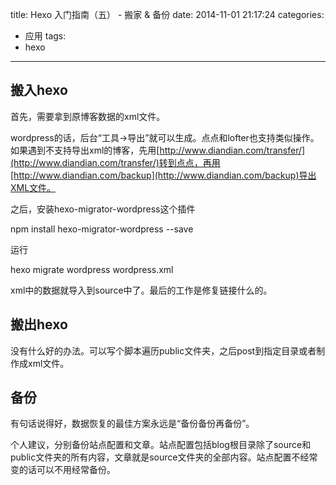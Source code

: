 title: Hexo 入门指南（五） - 搬家 & 备份
date: 2014-11-01 21:17:24
categories:
  - 应用
tags:
  - hexo
---

## 搬入hexo ##

首先，需要拿到原博客数据的xml文件。

wordpress的话，后台“工具->导出”就可以生成。点点和lofter也支持类似操作。如果遇到不支持导出xml的博客，先用[http://www.diandian.com/transfer/](http://www.diandian.com/transfer/)转到点点，再用[http://www.diandian.com/backup](http://www.diandian.com/backup)导出XML文件。

之后，安装hexo-migrator-wordpress这个插件

</pre>
npm install hexo-migrator-wordpress --save
</pre>

运行

</pre>
hexo migrate wordpress wordpress.xml
</pre>

xml中的数据就导入到source中了。最后的工作是修复链接什么的。

## 搬出hexo ##

没有什么好的办法。可以写个脚本遍历public文件夹，之后post到指定目录或者制作成xml文件。

## 备份 ##

有句话说得好，数据恢复的最佳方案永远是“备份备份再备份”。

个人建议，分别备份站点配置和文章。站点配置包括blog根目录除了source和public文件夹的所有内容，文章就是source文件夹的全部内容。站点配置不经常变的话可以不用经常备份。
